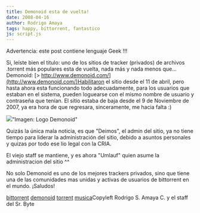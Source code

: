 ```yaml
---
title: Demonoid esta de vuelta!
date: 2008-04-16
author: Rodrigo Amaya
tags: happy, bittorrent, fantastico
js: script.js
---
```


Advertencia: este post contiene lenguaje Geek
      !!!

Si, leíste bien el titulo: uno de los
      sitios de tracker (privados) de archivos .torrent más populares esta de vuelta, nada más y
      nada menos que... Demonoid:
[> http://www.demonoid.com/](http://www.demonoid.com/)Habilitaron
      el sitio desde el 11 de abril, pero hasta ahora esta funcionando todo adecuadamente, para los
      usuarios que estaban en el sistema, pueden loguearse con el mismo nombre de usuario y
      contraseña que tenían. El sitio estaba de baja desde el 9 de Noviembre de 2007, ya era hora de
      que regresara, sinceramente, me hacia falta :)

[![](http://bp1.blogger.com/_ayvorITawE4/SAYMhd2wnsI/AAAAAAAAAro/pfP-2Az_nRk/s400/demonoid.jpg)](http://bp1.blogger.com/_ayvorITawE4/SAYMhd2wnsI/AAAAAAAAAro/pfP-2Az_nRk/s1600-h/demonoid.jpg)"Imagen: Logo
      Demonoid"

Quizás la única mala
      noticia, es que "Deimos", el admin del
      sitio, ya no tiene tiempo para liderar la administración del sitio, debido a asuntos
      personales y quizas por todo ese lio legal con la CRIA.

El viejo staff se mantiene, y es ahora "Umlauf" quien asume la administracion del sitio
      ^^

No solo Demonoid es uno de los mejores trackers privados, sino que
      tiene una de las comunidades mas unidas y activas de usuarios de bittorrent en el mundo.
      ¡Saludos!

[bittorrent](http://www.blogalaxia.com/tags/bittorrent) [demonoid](http://www.blogalaxia.com/tags/demonoid) [torrent](http://www.blogalaxia.com/tags/torrent) [musica](http://www.blogalaxia.com/tags/musica)Copyleft Rodrigo S. Amaya C. y el staff del Sr.
      Byte
